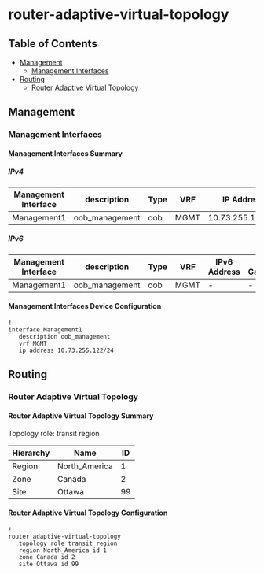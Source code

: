 # router-adaptive-virtual-topology

## Table of Contents

- [Management](#management)
  - [Management Interfaces](#management-interfaces)
- [Routing](#routing)
  - [Router Adaptive Virtual Topology](#router-adaptive-virtual-topology)

## Management

### Management Interfaces

#### Management Interfaces Summary

##### IPv4

| Management Interface | description | Type | VRF | IP Address | Gateway |
| -------------------- | ----------- | ---- | --- | ---------- | ------- |
| Management1 | oob_management | oob | MGMT | 10.73.255.122/24 | 10.73.255.2 |

##### IPv6

| Management Interface | description | Type | VRF | IPv6 Address | IPv6 Gateway |
| -------------------- | ----------- | ---- | --- | ------------ | ------------ |
| Management1 | oob_management | oob | MGMT | - | - |

#### Management Interfaces Device Configuration

```eos
!
interface Management1
   description oob_management
   vrf MGMT
   ip address 10.73.255.122/24
```

## Routing

### Router Adaptive Virtual Topology

#### Router Adaptive Virtual Topology Summary

Topology role: transit region

| Hierarchy | Name | ID |
| --------- | ---- | -- |
| Region | North_America | 1 |
| Zone | Canada | 2 |
| Site | Ottawa | 99 |

#### Router Adaptive Virtual Topology Configuration

```eos
!
router adaptive-virtual-topology
   topology role transit region
   region North_America id 1
   zone Canada id 2
   site Ottawa id 99
```
